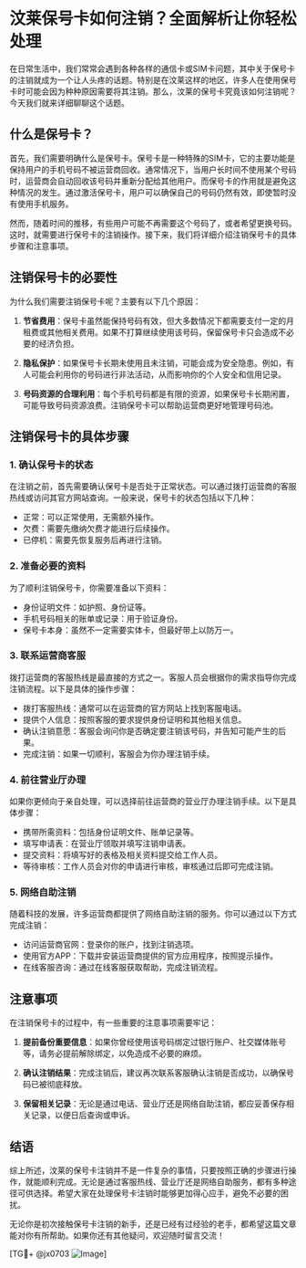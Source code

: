 # 汶莱保号卡如何注销？全面解析让你轻松处理

在日常生活中，我们常常会遇到各种各样的通信卡或SIM卡问题，其中关于保号卡的注销就成为一个让人头疼的话题。特别是在汶莱这样的地区，许多人在使用保号卡时可能会因为种种原因需要将其注销。那么，汶莱的保号卡究竟该如何注销呢？今天我们就来详细聊聊这个话题。

## 什么是保号卡？

首先，我们需要明确什么是保号卡。保号卡是一种特殊的SIM卡，它的主要功能是保持用户的手机号码不被运营商回收。通常情况下，当用户长时间不使用某个号码时，运营商会自动回收该号码并重新分配给其他用户。而保号卡的作用就是避免这种情况的发生。通过激活保号卡，用户可以确保自己的号码仍然有效，即使暂时没有使用手机服务。

然而，随着时间的推移，有些用户可能不再需要这个号码了，或者希望更换号码。这时，就需要进行保号卡的注销操作。接下来，我们将详细介绍注销保号卡的具体步骤和注意事项。

## 注销保号卡的必要性

为什么我们需要注销保号卡呢？主要有以下几个原因：

1. **节省费用**：保号卡虽然能保持号码有效，但大多数情况下都需要支付一定的月租费或其他相关费用。如果不打算继续使用该号码，保留保号卡只会造成不必要的经济负担。
   
2. **隐私保护**：如果保号卡长期未使用且未注销，可能会成为安全隐患。例如，有人可能会利用你的号码进行非法活动，从而影响你的个人安全和信用记录。

3. **号码资源的合理利用**：每个手机号码都是有限的资源，如果保号卡长期闲置，可能导致号码资源浪费。注销保号卡可以帮助运营商更好地管理号码池。

## 注销保号卡的具体步骤

### 1. 确认保号卡的状态

在注销之前，首先需要确认保号卡是否处于正常状态。可以通过拨打运营商的客服热线或访问其官方网站查询。一般来说，保号卡的状态包括以下几种：

- 正常：可以正常使用，无需额外操作。
- 欠费：需要先缴纳欠费才能进行后续操作。
- 已停机：需要先恢复服务后再进行注销。

### 2. 准备必要的资料

为了顺利注销保号卡，你需要准备以下资料：

- 身份证明文件：如护照、身份证等。
- 手机号码相关的账单或记录：用于验证身份。
- 保号卡本身：虽然不一定需要实体卡，但最好带上以防万一。

### 3. 联系运营商客服

拨打运营商的客服热线是最直接的方式之一。客服人员会根据你的需求指导你完成注销流程。以下是具体的操作步骤：

- 拨打客服热线：通常可以在运营商的官方网站上找到客服电话。
- 提供个人信息：按照客服的要求提供身份证明和其他相关信息。
- 确认注销意愿：客服会询问你是否确定要注销该号码，并告知可能产生的后果。
- 完成注销：如果一切顺利，客服会为你办理注销手续。

### 4. 前往营业厅办理

如果你更倾向于亲自处理，可以选择前往运营商的营业厅办理注销手续。以下是具体步骤：

- 携带所需资料：包括身份证明文件、账单记录等。
- 填写申请表：在营业厅领取并填写注销申请表。
- 提交资料：将填写好的表格及相关资料提交给工作人员。
- 等待审核：工作人员会对你的申请进行审核，审核通过后即可完成注销。

### 5. 网络自助注销

随着科技的发展，许多运营商都提供了网络自助注销的服务。你可以通过以下方式完成注销：

- 访问运营商官网：登录你的账户，找到注销选项。
- 使用官方APP：下载并安装运营商提供的官方应用程序，按照提示操作。
- 在线客服咨询：通过在线客服获取帮助，完成注销流程。

## 注意事项

在注销保号卡的过程中，有一些重要的注意事项需要牢记：

1. **提前备份重要信息**：如果你曾经使用该号码绑定过银行账户、社交媒体账号等，请务必提前解除绑定，以免造成不必要的麻烦。
   
2. **确认注销结果**：完成注销后，建议再次联系客服确认注销是否成功，以确保号码已被彻底释放。

3. **保留相关记录**：无论是通过电话、营业厅还是网络自助注销，都应妥善保存相关记录，以便日后查询或申诉。

## 结语

综上所述，汶莱的保号卡注销并不是一件复杂的事情，只要按照正确的步骤进行操作，就能顺利完成。无论是通过客服热线、营业厅还是网络自助服务，都有多种途径可供选择。希望大家在处理保号卡注销时能够更加得心应手，避免不必要的困扰。

无论你是初次接触保号卡注销的新手，还是已经有过经验的老手，都希望这篇文章能对你有所帮助。如果你还有其他疑问，欢迎随时留言交流！

[TG💪+ @jx0703 ![Image](https://github.com/user-attachments/assets/dbca1d08-cadb-493c-b0ec-ad6f7a83f270)]